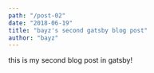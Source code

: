 ```yaml
---
path: "/post-02"
date: "2018-06-19"
title: "bayz's second gatsby blog post"
author: "bayz"
---
```


this is my second blog post in gatsby!
